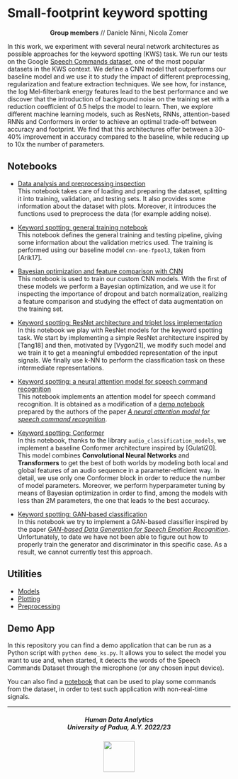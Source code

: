 # Small-footprint keyword spotting

<p align="center">
<b>Group members</b> // Daniele Ninni, Nicola Zomer
</p>

In this work, we experiment with several neural network architectures as possible approaches for the keyword spotting (KWS) task.
We run our tests on the Google [Speech Commands dataset](https://www.tensorflow.org/datasets/catalog/speech_commands), one of the most popular datasets in the KWS context.
We define a CNN model that outperforms our baseline model and we use it to study the impact of different preprocessing, regularization and feature extraction techniques.
We see how, for instance, the log Mel-filterbank energy features lead to the best performance and we discover that the introduction of background noise on the training set with a reduction coefficient of 0.5 helps the model to learn.
Then, we explore different machine learning models, such as ResNets, RNNs, attention-based RNNs and Conformers in order to achieve an optimal trade-off between accuracy and footprint.
We find that this architectures offer between a 30-40% improvement in accuracy compared to the baseline, while reducing up to 10x the number of parameters.

## Notebooks

- [Data analysis and preprocessing inspection](./notebooks/01_data_analysis_and_preprocessing_inspection.ipynb) <br>
    This notebook takes care of loading and preparing the dataset, splitting it into training, validation, and testing sets. It also provides some information about the dataset with plots. Moreover, it introduces the functions used to preprocess the data (for example adding noise).

- [Keyword spotting: general training notebook](./notebooks/02_keyword_spotting_intro.ipynb) <br>
    This notebook defines the general training and testing pipeline, giving some information about the validation metrics used. The training is performed using our baseline model `cnn-one-fpool3`, taken from [Arik17].

- [Bayesian optimization and feature comparison with CNN](./notebooks/03_cnn_bo_fc.ipynb) <br>
    This notebook is used to train our custom CNN models. With the first of these models we perform a Bayesian optimization, and we use it for inspecting the importance of dropout and batch normalization, realizing a feature comparison and studying the effect of data augmentation on the training set.

- [Keyword spotting: ResNet architecture and triplet loss implementation](./notebooks/04_resnet.ipynb) <br>
    In this notebook we play with ResNet models for the keyword spotting task. We start by implementing a simple ResNet architecture inspired by [Tang18] and then, motivated by [Vygon21], we modify such model and we train it to get a meaningful embedded representation of the input signals. We finally use k-NN to perform the classification task on these intermediate representations.

- [Keyword spotting: a neural attention model for speech command recognition](./notebooks/05_crnn_with_attention.ipynb) <br>
    This notebook implements an attention model for speech command recognition. It is obtained as a modification of a [demo notebook](https://github.com/douglas125/SpeechCmdRecognition/blob/master/Speech_Recog_Demo.ipynb) prepared by the authors of the paper [*A neural attention model for speech command recognition*](https://arxiv.org/abs/1808.08929).

- [Keyword spotting: Conformer](./notebooks/06_conformer_bo.ipynb) <br>
    In this notebook, thanks to the library `audio_classification_models`, we implement a baseline Conformer architecture inspired by [Gulati20]. This model combines **Convolutional Neural Networks** and **Transformers** to get the best of both worlds by modeling both local and global features of an audio sequence in a parameter-efficient way. In detail, we use only one Conformer block in order to reduce the number of model parameters. Moreover, we perform hyperparameter tuning by means of Bayesian optimization in order to find, among the models with less than 2M parameters, the one that leads to the best accuracy.

- [Keyword spotting: GAN-based classification](./notebooks/07_conditional_dcgan.ipynb) <br>
    In this notebook we try to implement a GAN-based classifier inspired by the paper [*GAN-based Data Generation for Speech Emotion Recognition*](https://www.isca-speech.org/archive_v0/Interspeech_2020/pdfs/2898.pdf). Unfortunately, to date we have not been able to figure out how to properly train the generator and discriminator in this specific case. As a result, we cannot currently test this approach.

## Utilities

- [Models](./utils/models_utils.py)
- [Plotting](./utils/plot_utils.py)
- [Preprocessing](./utils/preprocessing_utils.py)

## Demo App

In this repository you can find a demo application that can be run as a Python script with `python demo_ks.py`. It allows you to select the model you want to use and, when started, it detects the words of the Speech Commands Dataset through the microphone (or any chosen input device).

You can also find a [notebook](./play_commands.ipynb) that can be used to play some commands from the dataset, in order to test such application with non-real-time signals.

***

<h5 align="center">Human Data Analytics<br>University of Padua, A.Y. 2022/23</h5>

<p align="center">
  <img src="https://user-images.githubusercontent.com/62724611/166108149-7629a341-bbca-4a3e-8195-67f469a0cc08.png" alt="" height="70"/>
</p>